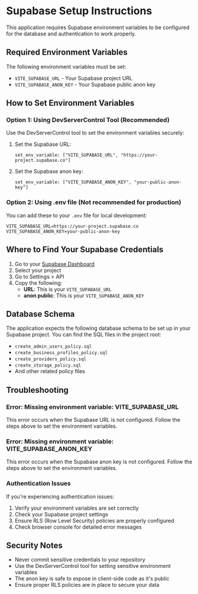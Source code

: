 # Supabase Setup Instructions

This application requires Supabase environment variables to be configured for the database and authentication to work properly.

## Required Environment Variables

The following environment variables must be set:

- `VITE_SUPABASE_URL` - Your Supabase project URL
- `VITE_SUPABASE_ANON_KEY` - Your Supabase public anon key

## How to Set Environment Variables

### Option 1: Using DevServerControl Tool (Recommended)

Use the DevServerControl tool to set the environment variables securely:

1. Set the Supabase URL:

   ```
   set_env_variable: ["VITE_SUPABASE_URL", "https://your-project.supabase.co"]
   ```

2. Set the Supabase anon key:
   ```
   set_env_variable: ["VITE_SUPABASE_ANON_KEY", "your-public-anon-key"]
   ```

### Option 2: Using .env file (Not recommended for production)

You can add these to your `.env` file for local development:

```
VITE_SUPABASE_URL=https://your-project.supabase.co
VITE_SUPABASE_ANON_KEY=your-public-anon-key
```

## Where to Find Your Supabase Credentials

1. Go to your [Supabase Dashboard](https://app.supabase.com)
2. Select your project
3. Go to Settings > API
4. Copy the following:
   - **URL**: This is your `VITE_SUPABASE_URL`
   - **anon public**: This is your `VITE_SUPABASE_ANON_KEY`

## Database Schema

The application expects the following database schema to be set up in your Supabase project. You can find the SQL files in the project root:

- `create_admin_users_policy.sql`
- `create_business_profiles_policy.sql`
- `create_providers_policy.sql`
- `create_storage_policy.sql`
- And other related policy files

## Troubleshooting

### Error: Missing environment variable: VITE_SUPABASE_URL

This error occurs when the Supabase URL is not configured. Follow the steps above to set the environment variables.

### Error: Missing environment variable: VITE_SUPABASE_ANON_KEY

This error occurs when the Supabase anon key is not configured. Follow the steps above to set the environment variables.

### Authentication Issues

If you're experiencing authentication issues:

1. Verify your environment variables are set correctly
2. Check your Supabase project settings
3. Ensure RLS (Row Level Security) policies are properly configured
4. Check browser console for detailed error messages

## Security Notes

- Never commit sensitive credentials to your repository
- Use the DevServerControl tool for setting sensitive environment variables
- The anon key is safe to expose in client-side code as it's public
- Ensure proper RLS policies are in place to secure your data

